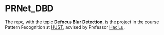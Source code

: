 # PRNet_DBD

The repo, with the topic **Defocus Blur Detection**, is the project in the course Pattern Recognition at [HUST](https://english.hust.edu.cn/), advised by Professor [Hao Lu](https://sites.google.com/site/poppinace/).

